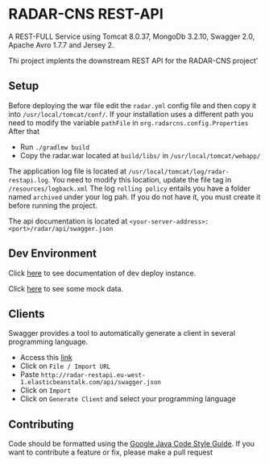 # RADAR-CNS REST-API

A REST-FULL Service using Tomcat 8.0.37, MongoDb 3.2.10, Swagger 2.0, Apache Avro 1.7.7 and Jersey 2.

Thi project implents the downstream REST API for the RADAR-CNS project'

## Setup

Before deploying the war file edit the `radar.yml` config file and then copy it into `/usr/local/tomcat/conf/`. If your installation uses a different path you need to modify the variable `pathFile` in `org.radarcns.config.Properties` After that
- Run `./gradlew build`
- Copy the radar.war located at `build/libs/` in `/usr/local/tomcat/webapp/`

The application log file is located at `/usr/local/tomcat/log/radar-restapi.log`. You need to modify this location, update the file tag in `/resources/logback.xml`
The log `rolling policy` entails you have a folder named `archived` under your log pah. If you do not have it, you must create it before running the project.

The api documentation is located at `<your-server-address>:<port>/radar/api/swagger.json`

## Dev Environment
Click [here](http://radar-restapi.eu-west-1.elasticbeanstalk.com/api/swagger.json) to see documentation of dev deploy instance.

Click [here](http://radar-restapi.eu-west-1.elasticbeanstalk.com/api/HR/avg/user) to see some mock data.

## Clients
Swagger provides a tool to automatically generate a client in several programming language.
- Access this [link](http://editor.swagger.io)
- Click on `File / Import URL`
- Paste `http://radar-restapi.eu-west-1.elasticbeanstalk.com/api/swagger.json` 
- Click on `Import`
- Click on `Generate Client` and select your programming language

## Contributing

Code should be formatted using the [Google Java Code Style Guide](https://google.github.io/styleguide/javaguide.html). If you want to contribute a feature or fix, please make a pull request